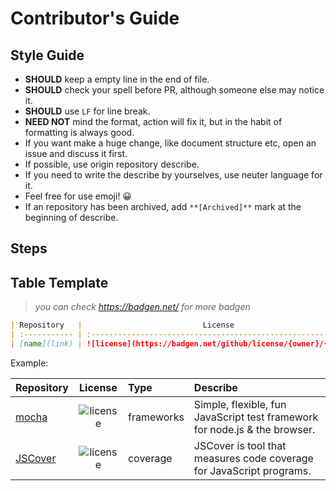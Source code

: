 # Contributor's Guide

## Style Guide

- **SHOULD** keep a empty line in the end of file.
- **SHOULD** check your spell before PR, although someone else may notice it.
- **SHOULD** use `LF` for line break.
- **NEED NOT** mind the format, action will fix it, but in the habit of formatting is always good.
- If you want make a huge change, like document structure etc, open an issue and discuss it first.
- If possible, use origin repository describe.
- If you need to write the describe by yourselves, use neuter language for it.
- Feel free for use emoji! :grinning:
- If an repository has been archived, add `**[Archived]**` mark at the beginning of describe.

## Steps

## Table Template

> *you can check https://badgen.net/ for more badgen*

```markdown
| Repository   |                           License                            | (Option)Type | Describe |
| :----------- | :----------------------------------------------------------: | :----------- | :------- |
| [name](link) | ![license](https://badgen.net/github/license/{owner}/{repo}) |              |          |
```

Example:

| Repository                                    |                            License                            | Type       | Describe                                                                   |
| :-------------------------------------------- | :-----------------------------------------------------------: | :--------- | :------------------------------------------------------------------------- |
| [mocha](https://github.com/mochajs/mocha)     |  ![license](https://badgen.net/github/license/mochajs/mocha)  | frameworks | Simple, flexible, fun JavaScript test framework for node.js & the browser. |
| [JSCover](https://github.com/tntim96/JSCover) | ![license](https://badgen.net/github/license/tntim96/JSCover) | coverage   | JSCover is tool that measures code coverage for JavaScript programs.       |
